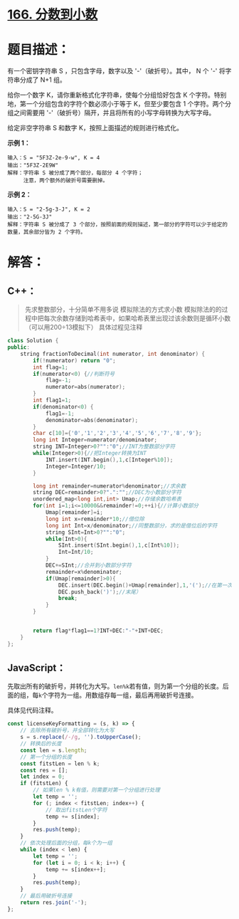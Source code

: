 # [166. 分数到小数](https://leetcode-cn.com/problems/fraction-to-recurring-decimal/)

# 题目描述：     

有一个密钥字符串 S ，只包含字母，数字以及 '-'（破折号）。其中， N 个 '-' 将字符串分成了 N+1 组。

给你一个数字 K，请你重新格式化字符串，使每个分组恰好包含 K 个字符。特别地，第一个分组包含的字符个数必须小于等于 K，但至少要包含 1 个字符。两个分组之间需要用 '-'（破折号）隔开，并且将所有的小写字母转换为大写字母。

给定非空字符串 S 和数字 K，按照上面描述的规则进行格式化。



**示例 1：**

```
输入：S = "5F3Z-2e-9-w", K = 4
输出："5F3Z-2E9W"
解释：字符串 S 被分成了两个部分，每部分 4 个字符；
     注意，两个额外的破折号需要删掉。
```

**示例 2：**

```
输入：S = "2-5g-3-J", K = 2
输出："2-5G-3J"
解释：字符串 S 被分成了 3 个部分，按照前面的规则描述，第一部分的字符可以少于给定的数量，其余部分皆为 2 个字符。
```



# 解答：

## C++：

> 先求整数部分，十分简单不用多说
> 模拟除法的方式求小数
> 模拟除法的的过程中把每次余数存储到哈希表中，如果哈希表里出现过该余数则是循环小数（可以用200÷13模拟下）
> 具体过程见注释

```cpp
class Solution {
public:
    string fractionToDecimal(int numerator, int denominator) {
        if(!numerator) return "0";
        int flag=1;
        if(numerator<0) {//判断符号
            flag=-1;
            numerator=abs(numerator);
        }
        int flag1=1;
        if(denominator<0) {
            flag1=-1;
            denominator=abs(denominator);
        }
        char c[10]={'0','1','2','3','4','5','6','7','8','9'};
        long int Integer=numerator/denominator;
        string INT=Integer>0?"":"0";//INT为整数部分字符
        while(Integer>0){//把Integer转换为INT
            INT.insert(INT.begin(),1,c[Integer%10]);
            Integer=Integer/10;
        }

        long int remainder=numerator%denominator;//求余数
        string DEC=remainder>0?".":"";//DEC为小数部分字符
        unordered_map<long int,int> Umap;//存储余数哈希表
        for(int i=1;i<=10000&&remainder!=0;++i){//计算小数部分
            Umap[remainder]=i;
            long int x=remainder*10;//借位除
            long int Int=x/denominator;//同整数部分，求的是借位后的字符
            string SInt=Int>0?"":"0";
            while(Int>0){
                SInt.insert(SInt.begin(),1,c[Int%10]);
                Int=Int/10;
            }
            DEC+=SInt;//合并到小数部分字符
            remainder=x%denominator;
            if(Umap[remainder]>0){
                DEC.insert(DEC.begin()+Umap[remainder],1,'(');//在第一次余数部分之前插入（
                DEC.push_back(')');//末尾）
                break;
            }
        }


        return flag*flag1==1?INT+DEC:"-"+INT+DEC;
    }
};
```

## JavaScript：

先取出所有的破折号，并转化为大写。`len%k`若有值，则为第一个分组的长度。后面的组，每`k`个字符为一组。用数组存每一组，最后再用破折号连接。

具体见代码注释。

```javascript
const licenseKeyFormatting = (s, k) => {
    // 去除所有破折号，并全部转化为大写
    s = s.replace(/-/g, '').toUpperCase();
    // 转换后的长度
    const len = s.length;
    // 第一个分组的长度
    const fitstLen = len % k;
    const res = [];
    let index = 0;
    if (fitstLen) {
        // 如果len % k有值，则需要对第一个分组进行处理
        let temp = '';
        for (; index < fitstLen; index++) {
            // 取出fitstLen个字符
            temp += s[index];
        }
        res.push(temp);
    }
    // 依次处理后面的分组，每k个为一组
    while (index < len) {
        let temp = '';
        for (let i = 0; i < k; i++) {
            temp += s[index++];
        }
        res.push(temp);
    }
    // 最后用破折号连接
    return res.join('-');
};
```

